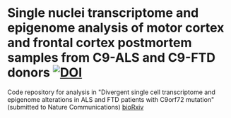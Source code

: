 # Single nuclei transcriptome and epigenome analysis of motor cortex and frontal cortex postmortem samples from C9-ALS and C9-FTD donors [![DOI](https://zenodo.org/badge/564545578.svg)](https://zenodo.org/badge/latestdoi/564545578)

Code repository for analysis in "Divergent single cell transcriptome and epigenome alterations in ALS and FTD patients with C9orf72 mutation" (submitted to Nature Communications) [bioRxiv]( https://www.biorxiv.org/content/10.1101/2022.11.17.516859v1)
